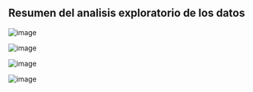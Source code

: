 
Resumen del analisis exploratorio de los datos
---
![image](https://github.com/user-attachments/assets/d5d10e48-aaaa-47e8-9918-01ed09b89c1b)

![image](https://github.com/user-attachments/assets/f1c6c98f-2792-4755-8901-68026306c4df)

![image](https://github.com/user-attachments/assets/13cfca7d-8ba1-4f3b-b8e1-987b9889a58f)

![image](https://github.com/user-attachments/assets/73cbd799-f8f4-4cfe-b41d-070f38688fb3)
